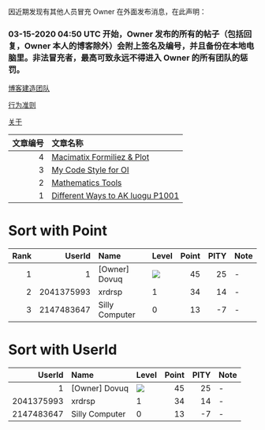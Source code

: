 因近期发现有其他人员冒充 Owner 在外面发布消息，在此声明：

### 03-15-2020 04:50 UTC 开始，Owner 发布的所有的帖子（包括回复，Owner 本人的博客除外）会附上签名及编号，并且备份在本地电脑里。非法冒充者，最高可致永远不得进入 Owner 的所有团队的惩罚。

[博客建造团队](https://www.github.com/dovuque/)

[行为准则](https://dovuque.github.io/code_of_conduct/)

[关于](https://dovuque.github.io/about)

|文章编号|文章名称|
|--:|:--|
|4|[Macimatix Formiliez & Plot](https://www.luogu.com.cn/paste/73x0l7qh)|
|3|[My Code Style for OI](https://dovuque.github.io/codestyle/)|
|2|[Mathematics Tools](https://unthique.github.io/mathematics/)|
|1|[Different Ways to AK luogu P1001](https://dovuque.github.io/akp1001)|

# Sort with Point

|Rank|UserId|Name|Level|Point|PITY|Note|
|--:|--:|:--|:--|--:|--:|:--|
|1|1|\[Owner\] Dovuq|![](http://latex.codecogs.com/gif.latex?\infty)|45|25|-|
|2|2041375993|xrdrsp|1|34|14|-|
|3|2147483647|Silly Computer|0|13|-7|-|

# Sort with UserId

|UserId|Name|Level|Point|PITY|Note|
|--:|:--|:--|--:|--:|:--|
|1|\[Owner\] Dovuq|![](http://latex.codecogs.com/gif.latex?\infty)|45|25|-|
|2041375993|xrdrsp|1|34|14|-|
|2147483647|Silly Computer|0|13|-7|-|
